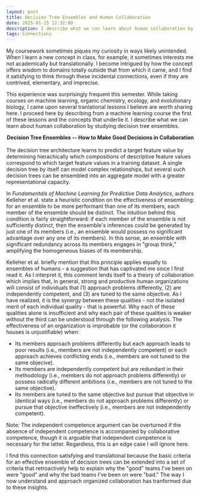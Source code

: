 ```yaml
---
layout: post
title: Decision Tree Ensembles and Human Collaboration
date: 2025-01-15 12:32:00
description: I describe what we can learn about human collaboration by studying decision tree ensembles.
tags: Connections
---
```

My coursework sometimes piques my curiosity in ways likely unintended. When I learn a new concept in class, for example, it sometimes interests me not academically but translationally. I become intrigued by how the concept offers wisdom to domains totally outside that from which it came, and I find it satisfying to think through these incidental connections, even if they are contrived, elementary, and imprecise.

This experience was surprisingly frequent this semester. While taking courses on machine learning, organic chemistry, ecology, and evolutionary biology, I came upon several tranlational lessons I believe are worth sharing here. I proceed here by describing from a machine learning course the first of these lessons and the concepts that underlie it. I describe what we can learn about human collaboration by studying decision tree ensembles.

<div align="center" style="font-weight: bold">Decision Tree Ensembles -- How to Make Good Decisions in Collaboration</div> <br>
   The decision tree architecture learns to predict a target feature value by determining hierachically which compositions of descriptive feature values correspond to which target feature values in a training dataset. A single decision tree by itself can model complex relationships, but several such decision trees can be ensembled into an aggregate model with a greater representational capacity. 
   
   In *Fundamentals of Machine Learning for Predictive Data Analytics*, authors Kelleher et al. state a heuristic condition on the effectiveness of ensembling: for an ensemble to be more performant than one of its members, each member of the ensemble should be distinct. The intuition behind this condition is fairly straightforward: if each member of the ensemble is not sufficiently distinct, then the ensemble's inferences could be generated by just one of its members (i.e., an ensemble would possess no significant advantage over any one of its members). In this sense, an ensemble with significant redundancy across its members engages in "group think," amplifying the homogeneous biases of its membership. 
   
   Kelleher et al. briefly mention that this principle applies equally to ensembles of humans - a suggestion that has captivated me since I first read it. As I interpret it, this comment lends itself to a theory of collaboration which implies that, in general, strong and productive human organizations will consist of individuals that (1) approach problems differently, (2) are independently competent, and (3) are tuned to the same objective. As I have realized, it is the synergy between these qualities - not the isolated merit of each individual quality - that is powerful. Why each of these qualities alone is insufficient and why each pair of these qualities is weaker without the third can be understood through the following analysis. The effectiveness of an organization is improbable (or the collaboration it houses is unjustifiable) when:
   - Its members approach problems differently but each approach leads to poor results (i.e., members are not independently competent) or each approach achieves conflicting ends (i.e., members are not tuned to the same objecive).
   - Its members are independently competent but are redundant in their methodology (i.e., members do not approach problems differently) or possess radically different ambitions (i.e., members are not tuned to the same objective).
   - Its members are tuned to the same objective but pursue that objective in identical ways (i.e., members do not approach problems differently) or pursue that objective ineffectively (i.e., members are not independently competent).

  Note: The independent competence argument can be overturned if the absence of independent competence is accompanied by collaborative competence, though it is arguable that independent competence is necessary for the latter. Regardless, this is an edge case I will ignore here.
   
   
  I find this connection satisfying and translational because the basic criteria for an effective ensemble of decision trees can be extended into a set of criteria that retroactively help to explain why the "good" teams I've been on were "good" and why the bad teams I've been on were "bad." The way I now understand and approach organized collaboration has tranformed due to these insights.
  

